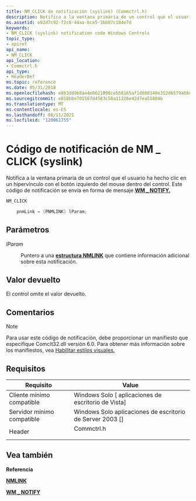 ```yaml
---
title: NM_CLICK de notificación (syslink) (Commctrl.h)
description: Notifica a la ventana primaria de un control que el usuario ha hecho clic en un hipervínculo con el botón izquierdo del mouse dentro del control. Este código de notificación se envía en forma de mensaje WM \_ NOTIFY.
ms.assetid: e92d7c92-f2c6-44aa-bce5-3bb07c184e7d
keywords:
- NM_CLICK (syslink) notification code Windows Controls
topic_type:
- apiref
api_name:
- NM_CLICK
api_location:
- Commctrl.h
api_type:
- HeaderDef
ms.topic: reference
ms.date: 05/31/2018
ms.openlocfilehash: e8b3dd9b8ae4e0621898ceb50165af1d680340e352d6579a66e1f9355ec62e6c
ms.sourcegitcommit: e858bbe701567d4583c50a11326e42d7ea51804b
ms.translationtype: MT
ms.contentlocale: es-ES
ms.lasthandoff: 08/11/2021
ms.locfileid: "120061755"
---
```

# <a name="nm_click-syslink-notification-code"></a>Código de notificación de NM \_ CLICK (syslink)

Notifica a la ventana primaria de un control que el usuario ha hecho clic en un hipervínculo con el botón izquierdo del mouse dentro del control. Este código de notificación se envía en forma de mensaje [**WM \_ NOTIFY.**](wm-notify.md)


```C++
NM_CLICK

    pnmLink = (PNMLINK) lParam; 
```



## <a name="parameters"></a>Parámetros

<dl> <dt>

*lParam* 
</dt> <dd>

Puntero a una [**estructura NMLINK**](/windows/win32/api/commctrl/ns-commctrl-nmlink) que contiene información adicional sobre esta notificación.

</dd> </dl>

## <a name="return-value"></a>Valor devuelto

El control omite el valor devuelto.

## <a name="remarks"></a>Comentarios

> [!Note]  
> Para usar este código de notificación, debe proporcionar un manifiesto que especifique Comclt32.dll versión 6.0. Para obtener más información sobre los manifiestos, vea [Habilitar estilos visuales.](cookbook-overview.md)

 

## <a name="requirements"></a>Requisitos



| Requisito | Value |
|-------------------------------------|---------------------------------------------------------------------------------------|
| Cliente mínimo compatible<br/> | Windows Solo \[ aplicaciones de escritorio de Vista\]<br/>                                        |
| Servidor mínimo compatible<br/> | Windows Solo aplicaciones de escritorio de Server 2003 \[\]<br/>                                  |
| Header<br/>                   | <dl> <dt>Commctrl.h</dt> </dl> |



## <a name="see-also"></a>Vea también

<dl> <dt>

**Referencia**
</dt> <dt>

[**NMLINK**](/windows/win32/api/commctrl/ns-commctrl-nmlink)
</dt> <dt>

[**WM \_ NOTIFY**](wm-notify.md)
</dt> </dl>

 

 





